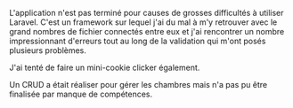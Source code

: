 L'application n'est pas terminé pour causes de grosses difficultés à utiliser Laravel. C'est un framework sur lequel j'ai du mal à m'y retrouver avec le grand nombres de fichier connectés entre eux et j'ai rencontrer un nombre impressionnant d'erreurs tout au long de la validation qui m'ont posés plusieurs problèmes.

J'ai tenté de faire un mini-cookie clicker également.

Un CRUD a était réaliser pour gérer les chambres mais n'a pas pu être finalisée par manque de compétences.